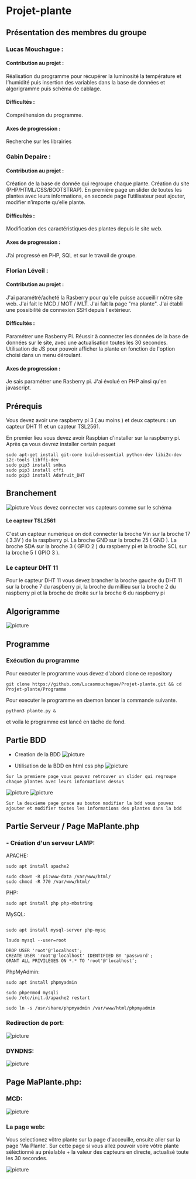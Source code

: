 # Projet-plante
## Présentation des membres du groupe
### Lucas Mouchague :
#### Contribution au projet :
Réalisation du programme pour récupérer la luminosité la température et l’humidité puis insertion des variables dans la base de données et algorigramme puis schéma de cablage.
#### Difficultés : 
Compréhension du programme.
#### Axes de progression : 
Recherche sur les librairies

### Gabin Depaire :
#### Contribution au projet :
Création de la base de donnée qui regroupe chaque plante. Création du site (PHP/HTML/CSS/BOOTSTRAP). En première page un slider de toutes les plantes avec leurs informations, en seconde page l’utilisateur peut ajouter, modifier n’importe qu’elle plante.
#### Difficultés : 
Modification des caractéristiques des plantes depuis le site web.
#### Axes de progression : 
J’ai progressé en PHP, SQL et sur le travail de groupe.

### Florian Léveil :
#### Contribution au projet :
J'ai paramétré/acheté la Rasberry pour qu'elle puisse accueillir nôtre site web. J'ai fait le MCD / MOT / MLT. J'ai fait la page "ma plante". J'ai établi une possibilité de connexion SSH depuis l'extérieur.
#### Difficultés : 
Paramétrer une Rasberry Pi. Réussir à connecter les données de la base de données sur le site, avec une actualisation toutes les 30 secondes. Utilisation de JS pour pouvoir afficher la plante en fonction de l'option choisi dans un menu déroulant.
#### Axes de progression : 
Je sais paramétrer une Rasberry pi. J'ai évolué en PHP ainsi qu'en javascript.


## Prérequis
Vous devez avoir une raspberry pi 3 ( au moins ) et deux capteurs : un capteur DHT 11 et un capteur TSL2561.

En premier lieu vous devez avoir Raspbian d'installer sur la raspberry pi. Après ça vous devrez installer certain paquet
```
sudo apt-get install git-core build-essential python-dev libi2c-dev i2c-tools libffi-dev
sudo pip3 install smbus
sudo pip3 install cffi
sudo pip3 install Adafruit_DHT
```
## Branchement
![picture](/Programme/branchements.png)
Vous devez connecter vos capteurs comme sur le schéma

#### Le capteur TSL2561 
C'est un capteur numérique on doit connecter la broche Vin sur la broche 17 ( 3.3V )  de la raspberry pi. La broche GND sur la broche 25 ( GND ). La broche SDA sur la broche 3 ( GPIO 2 ) du raspberry pi et la broche SCL sur la broche 5 ( GPIO 3 ).
### Le capteur DHT 11
Pour le capteur DHT 11 vous devez brancher la broche gauche du DHT 11 sur la broche 7 du raspberry pi, la broche du millieu sur la broche 2 du raspberry pi et la broche de droite sur la broche 6 du raspberry pi
## Algorigramme
![picture](/Programme/algo.png)
## Programme
### Exécution du programme
Pour executer le programme vous devez d'abord clone ce repository
```
git clone https://github.com/Lucasmouchague/Projet-plante.git && cd Projet-plante/Programme
```
Pour executer le programme en daemon lancer la commande suivante.
```
python3 plante.py &
```
et voila le programme est lancé en tâche de fond.
## Partie BDD

 - Creation de la BDD
 ![picture](/bdd.png)
 
 - Utilisation de la BDD en html css php
 ![picture](/accueil.png)
 
 `Sur la premiere page vous pouvez retrouver un slider qui regroupe chaque plantes avec leurs informations dessus `
 
 ![picture](/bdd1.png)
 ![picture](/bdd2.png)
 
 `Sur la deuxieme page grace au bouton modifier la bdd vous pouvez ajouter et modifier toutes les informations des plantes dans la bdd `
## Partie Serveur / Page MaPlante.php
### - Création d'un serveur LAMP:
APACHE:
```
sudo apt install apache2

sudo chown -R pi:www-data /var/www/html/
sudo chmod -R 770 /var/www/html/
```
PHP:
```
sudo apt install php php-mbstring
```
MySQL:
```

sudo apt install mysql-server php-mysq

lsudo mysql --user=root

DROP USER 'root'@'localhost';
CREATE USER 'root'@'localhost' IDENTIFIED BY 'password';
GRANT ALL PRIVILEGES ON *.* TO 'root'@'localhost’;
```
PhpMyAdmin:
```
sudo apt install phpmyadmin

sudo phpenmod mysqli
sudo /etc/init.d/apache2 restart

sudo ln -s /usr/share/phpmyadmin /var/www/html/phpmyadmin
```
### Redirection de port:
 ![picture](/port.png)
### DYNDNS:
 ![picture](/dyndns.png)
## Page MaPlante.php:
### MCD:
 ![picture](/mcd.png)
### La page web:
Vous selectionez vôtre plante sur la page d'acceuille, ensuite aller sur la page 'Ma Plante'.
Sur cette page si vous allez pouvoir voire vôtre plante séléctionné au préalable + la valeur des capteurs en directe, actualisé toute les 30 secondes.

 ![picture](/m.PNG)






